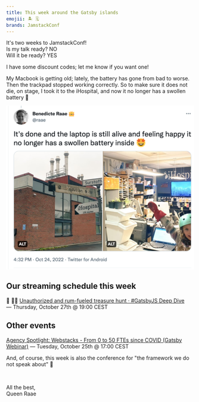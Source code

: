 ```yaml
---
title: This week around the Gatsby islands
emojii: 🏝 🗓
brands: JamstackConf
---
```


It's two weeks to JamstackConf!  
Is my talk ready? NO  
Will it be ready? YES

I have some discount codes; let me know if you want one!

My Macbook is getting old; lately, the battery has gone from bad to worse. Then the trackpad stopped working correctly. So to make sure it does not die, on stage, I took it to the iHospital, and now it no longer has a swollen battery 🥳

[![The Pirate Princess at the iHospital](./twitter-ihospital.png)](https://twitter.com/raae/status/1584553317849788418?s=20&t=XrqcVvVIYRXRlUpGg2VLsw)

## Our streaming schedule this week

🔴 🏴‍☠️ [Unauthorized and rum-fueled treasure hunt · #GatsbyJS Deep Dive](https://youtu.be/PCQrzSE33Y4)  
— Thursday, October 27th @ 19:00 CEST

## Other events

[Agency Spotlight: Webstacks - From 0 to 50 FTEs since COVID (Gatsby Webinar)](https://www.gatsbyjs.com/resources/webinars/agency-spotlight-webstacks)
— Tuesday, October 25th @ 17:00 CEST

And, of course, this week is also the conference for "the framework we do not speak about" 🤪

&nbsp;

All the best,  
Queen Raae
